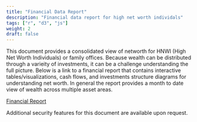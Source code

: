 ```yaml
---
title: "Financial Data Report"
description: "Financial data report for high net worth individals"
tags: ["r", "d3", "js"]
weight: 2
draft: false
---
```


This document provides a consolidated view of networth for HNWI (High Net Worth Individuals) or family offices.  Because wealth can be distributed through a varieity of investments, it can be a challenge understanding the full picture.  Below is a link to a financial report that contains interactive tables/visualizations, cash flows, and investments structure diagrams for understanding net worth.  In general the report provides a month to date view of wealth across multiple asset areas.

[Financial Report](https://justlebeau.github.io/portfolio/FinancialReport.html)

Additional security features for this document are available upon request.  
